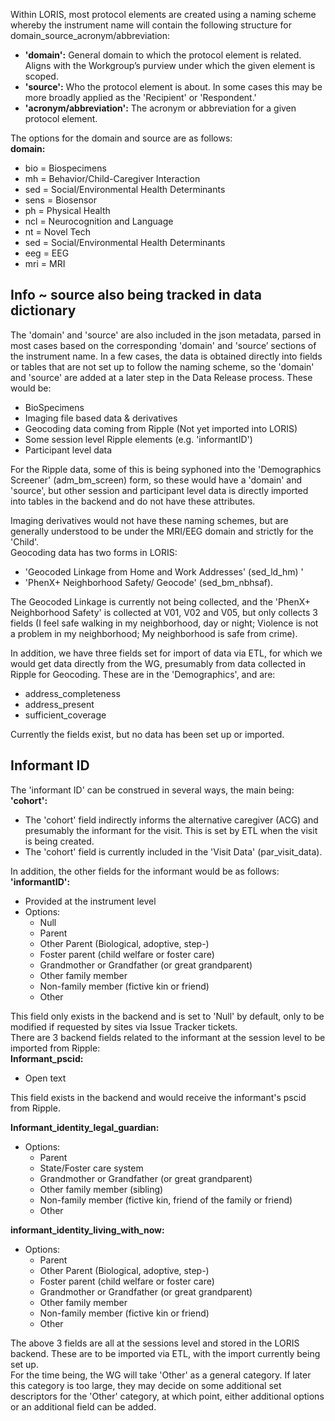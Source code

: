 


Within LORIS, most protocol elements are created using a naming scheme whereby the instrument name will contain the following structure for domain_source_acronym/abbreviation:

* **'domain':** General domain to which the protocol element is related. Aligns with the Workgroup’s purview under which the given element is scoped.  
* **'source':** Who the protocol element is about. In some cases this may be more broadly applied as the 'Recipient' or 'Respondent.'  
* **'acronym/abbreviation':** The acronym or abbreviation for a given protocol element.

The options for the domain and source are as follows:  
**domain:**

* bio = Biospecimens  
* mh = Behavior/Child-Caregiver Interaction  
* sed = Social/Environmental Health Determinants  
* sens = Biosensor  
* ph = Physical Health  
* ncl = Neurocognition and Language  
* nt = Novel Tech  
* sed = Social/Environmental Health Determinants  
* eeg = EEG  
* mri = MRI  


## **Info ~ source also being tracked in data dictionary**

The 'domain' and 'source' are also included in the json metadata, parsed in most cases based on the corresponding 'domain' and 'source’ sections of the instrument name. In a few cases, the data is obtained directly into fields or tables that are not set up to follow the naming scheme, so the 'domain' and 'source' are added at a later step in the Data Release process. These would be:

* BioSpecimens  
* Imaging file based data & derivatives  
* Geocoding data coming from Ripple (Not yet imported into LORIS)  
* Some session level Ripple elements (e.g. 'informantID')  
* Participant level data

For the Ripple data, some of this is being syphoned into the 'Demographics Screener' (adm_bm_screen) form, so these would have a 'domain' and 'source', but other session and participant level data is directly imported into tables in the backend and do not have these attributes.

Imaging derivatives would not have these naming schemes, but are generally understood to be under the MRI/EEG domain and strictly for the 'Child'.  
Geocoding data has two forms in LORIS:

* 'Geocoded Linkage from Home and Work Addresses' (sed_ld_hm) '  
* 'PhenX+ Neighborhood Safety/ Geocode' (sed_bm_nbhsaf).

The Geocoded Linkage is currently not being collected, and the 'PhenX+ Neighborhood Safety' is collected at V01, V02 and V05, but only collects 3 fields (I feel safe walking in my neighborhood, day or night; Violence is not a problem in my neighborhood; My neighborhood is safe from crime).

In addition, we have three fields set for import of data via ETL, for which we would get data directly from the WG, presumably from data collected in Ripple for Geocoding. These are in the 'Demographics', and are:

* address_completeness  
* address_present  
* sufficient_coverage

Currently the fields exist, but no data has been set up or imported.

## **Informant ID**

The 'informant ID' can be construed in several ways, the main being:  
**'cohort':**

* The 'cohort' field indirectly informs the alternative caregiver (ACG) and presumably the informant for the visit. This is set by ETL when the visit is being created.  
* The 'cohort' field is currently included in the 'Visit Data' (par_visit_data). 

In addition, the other fields for the informant would be as follows:  
**'informantID':**

* Provided at the instrument level  
* Options:  
  * Null  
  * Parent  
  * Other Parent (Biological, adoptive, step-)  
  * Foster parent (child welfare or foster care)  
  * Grandmother or Grandfather (or great grandparent)  
  * Other family member  
  * Non-family member (fictive kin or friend)  
  * Other

This field only exists in the backend and is set to 'Null' by default, only to be modified if requested by sites via Issue Tracker tickets.  
There are 3 backend fields related to the informant at the session level to be imported from Ripple:  
**Informant_pscid:**

* Open text

This field exists in the backend and would receive the informant's pscid from Ripple.

**Informant_identity_legal_guardian:**

* Options:  
  * Parent  
  * State/Foster care system  
  * Grandmother or Grandfather (or great grandparent)  
  * Other family member (sibling)  
  * Non-family member (fictive kin, friend of the family or friend)  
  * Other

**informant_identity_living_with_now:**

* Options:  
  * Parent  
  * Other Parent (Biological, adoptive, step-)  
  * Foster parent (child welfare or foster care)  
  * Grandmother or Grandfather (or great grandparent)  
  * Other family member  
  * Non-family member (fictive kin or friend)  
  * Other

The above 3 fields are all at the sessions level and stored in the LORIS backend. These are to be imported via ETL, with the import currently being set up.  
For the time being, the WG will take 'Other' as a general category. If later this category is too large, they may decide on some additional set descriptors for the 'Other' category, at which point, either additional options or an additional field can be added.  
